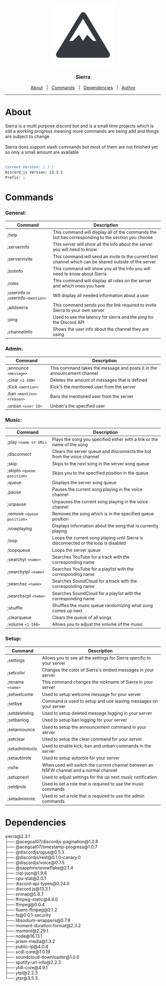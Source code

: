 <div align="center"> 
    <img src='/Resources/Pictures/Sierrapfp.webP' alt="acegoal07" width=200px height=200px/>
</div>
<h3 align="center">Sierra</h3>
<p align="center">
    <a href="#about">About</a> &#xa0; | &#xa0; 
    <a href="#commands">Commands</a> &#xa0; | &#xa0; 
    <a href="#dependencies">Dependencies</a> &#xa0; | &#xa0; 
    <a href="https://github.com/acegoal07" target="_blank">Author</a>
</p>

---

<h1 id="about">About</h1>
Sierra is a multi purpose discord bot and is a small time projects which is still a working progress meaning more commands are being add and things are subject to change
<br><br>
Sierra does support slash commands but most of them are not finished yet so only a small amount are available
<br><br>

```md
Current Version: 2.3.1
Discord.js Version: 13.3.1
Prefix: ;
```
<h1 id="commands">Commands</h1>
<h3>General:</h3>

|Command|Description|
|-------|-----------|
;help|This command will display all of the commands the bot has corresponding to the section you choose
;serverinfo|This server will show all the info about the server you will need to know|   
;serverinvite|This command will send an invite to the current text channel which can be shared outside of the server
;botinfo|This command will show you all the info you will need to know about Sierra
;roles|This command will display all roles on the server and which ones you have
;userinfo or ;userinfo ```<mention>```|Will display all needed information about a user
;addsierra|This command sends you the link required to invite Sierra to your own server
;ping|Used to see the latency for sierra and the ping for the Discord API
;channelinfo|Shows the user info about the channel they are using
<h3>Admin:</h3>

|Command|Description|
|-------|-----------|
;announce ```<message>```|This command takes the message and posts it in the announcement channel
;clear ```<1-100>```|Deletes the amount of messages that is defined
;Kick ```<mention>```|Kick's the mentioned user from the server
;ban ```<mention>``` ```<reason>```|Bans the mentioned user from the server
;unban ```<user ID>```|Unban's the specified user
<h3>Music:</h3>

|Command|Description|
|-------|-----------|
;play ```<name or URL>```|Plays the song you specified either with a link or the name of the song
;disconnect|Clears the server queue and disconnects the bot from the voice channel
;skip|Skips to the next song in the server song queue
;skipto ```<queue position>```|Skips you to the specified position in the queue
;queue|Displays the server song queue
;pause|Pauses the current song playing in the voice channel
;unpause|Unpauses the current song playing in the voice channel
;remove ```<queue position>```|Removes the song which is in the specified queue position
;nowplaying|Displays information about the song that is currently playing
;loop|Loops the current song playing until Sierra is disconnected or the loop is disabled
;loopqueue|Loops the server queue
;searchyt ```<name>```|Searches YouTube for a track with the corresponding name
;searchytpl ```<name>```|Searches YouTube for a playlist with the corresponding name
;searchsc ```<name>```|Searches SoundCloud for a track with the corresponding name
;searchscpl ```<name>```|Searches SoundCloud for a playlist with the corresponding name
;shuffle|Shuffles the music queue randomizing what song comes up next
;clearqueue|Clears the queue of all songs
;volume ```<1-100>```|Allows you to adjust the volume of the music
<h3>Setup:</h3>

|Command|Description|
|-------|-----------|
;settings|Allows you to see all the settings for Sierra specific to your server
;setcolor|Changes the color of Sierra's embed messages in your server
;rename ```<name>```|This command changes the nickname of Sierra in your server
;setwelcome|Used to setup welcome message for your server
;setbye|Command is used to setup and use leaving messages on your server
;setdeletelog|Used to setup deleted message logging in your server
;setbanlog|Used to setup ban logging for your server
;setannounce|Used to setup the announcement command in your server
;setclear|Used to setup the clear command for your server
;setadmintools|Used to enable kick, ban and unban commands in the server
;setautorole|Used to setup autorole for your server
;nsfw|When used will switch the current channel between an NSFW channel and a normal channel
;setupnext|Used to adjust settings for the up next music notification
;setdjrole|Used to set a role that is required to use the music commands
;setadminrole|Used to set a role that is required to use the admin commands

<h1 id="dependencies">Dependencies</h1>
sierra@2.3.1<br>
├── @acegoal07/discordjs-pagination@1.0.8<br>
├── @acegoal07/timestamp-progress@1.0.7<br>
├── @discordjs/opus@0.5.3<br>
├── @discordjs/rest@0.1.0-canary.0<br>
├── @discordjs/voice@0.7.5<br>
├── @sapphire/snowflake@2.1.4<br>
├── ciql-json@1.9.6<br>
├── cpu-stat@2.0.1<br>
├── discord-api-types@0.24.0<br>
├── discord.js@13.3.1<br>
├── enmap@5.8.7<br>
├── ffmpeg-static@4.4.0<br>
├── ffmpeg@0.0.4<br>
├── fluent-ffmpeg@2.1.2<br>
├── fs@0.0.1-security<br>
├── libsodium-wrappers@0.7.9<br>
├── moment-duration-format@2.3.2<br>
├── moment@2.29.1<br>
├── node@16.13.1<br>
├── prism-media@1.3.2<br>
├── public-ip@4.0.4<br>
├── scdl-core@1.0.19<br>
├── soundcloud-downloader@1.0.0<br>
├── spotify-url-info@2.2.3<br>
├── ytdl-core@4.9.1<br>
├── ytpl@2.2.3<br>
└── ytsr@3.5.3<br>